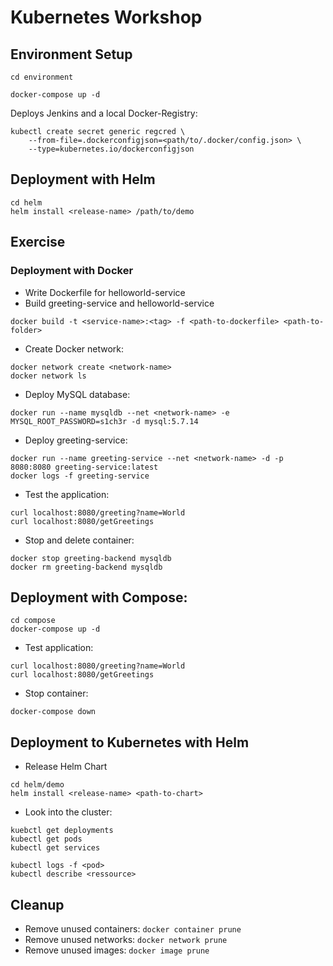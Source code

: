 # Kubernetes Workshop



## Environment Setup

```
cd environment
```

```
docker-compose up -d
```

Deploys Jenkins and a local Docker-Registry:


```
kubectl create secret generic regcred \
    --from-file=.dockerconfigjson=<path/to/.docker/config.json> \
    --type=kubernetes.io/dockerconfigjson
```

## Deployment with Helm

```
cd helm
helm install <release-name> /path/to/demo
```


## Exercise

### Deployment with Docker

* Write Dockerfile for helloworld-service
* Build greeting-service and helloworld-service

```
docker build -t <service-name>:<tag> -f <path-to-dockerfile> <path-to-folder>
```

* Create Docker network:

```
docker network create <network-name>
docker network ls
```

* Deploy MySQL database:

```
docker run --name mysqldb --net <network-name> -e MYSQL_ROOT_PASSWORD=s1ch3r -d mysql:5.7.14
```

* Deploy greeting-service:

```
docker run --name greeting-service --net <network-name> -d -p 8080:8080 greeting-service:latest
docker logs -f greeting-service
```

* Test the application:

```
curl localhost:8080/greeting?name=World
curl localhost:8080/getGreetings
```

* Stop and delete container:

```
docker stop greeting-backend mysqldb
docker rm greeting-backend mysqldb
```

## Deployment with Compose:

```
cd compose
docker-compose up -d
```

* Test application:

```
curl localhost:8080/greeting?name=World
curl localhost:8080/getGreetings
```

* Stop container:

```
docker-compose down
```

## Deployment to Kubernetes with Helm

* Release Helm Chart

```
cd helm/demo
helm install <release-name> <path-to-chart>
```

* Look into the cluster:

```
kuebctl get deployments
kubectl get pods
kubectl get services

kubectl logs -f <pod>
kubectl describe <ressource>
```

## Cleanup

* Remove unused containers: `docker container prune`
* Remove unused networks: `docker network prune`
* Remove unused images: `docker image prune`
